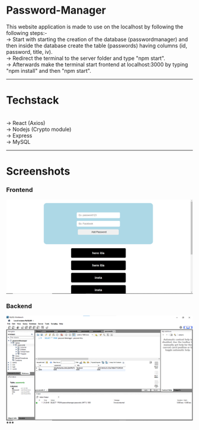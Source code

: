 # Password-Manager

This website application is made to use on the localhost by following the following steps:-
<br>
-> Start with starting the creation of the database (passwordmanager) and then inside the database create the table (passwords)   having columns
(id, password, title, iv).
<br>
-> Redirect the terminal to the server folder and type "npm start".
<br>
-> Afterwards make the terminal start frontend at localhost:3000 by typing "npm install" and then "npm start".
<br>
***
# Techstack
<br>
-> React (Axios)
<br>
-> Nodejs (Crypto module)
<br>
-> Express
<br>
-> MySQL

***
# Screenshots

### Frontend
<img align="center" src="https://raw.githubusercontent.com/shubhankarsharma876/Password-Manager/main/Screenshot 2023-07-29 220641.png">

### Backend
<img align="center" src="https://raw.githubusercontent.com/shubhankarsharma876/Password-Manager/main/backend.png">
***
